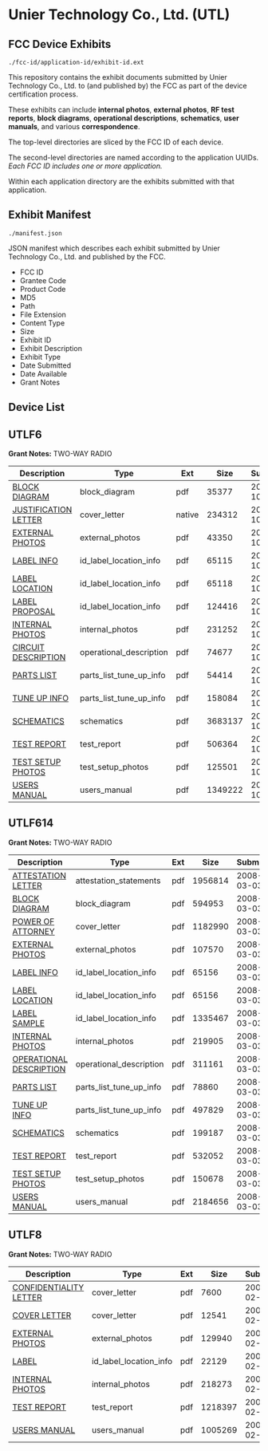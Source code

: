 # Unier Technology Co., Ltd. (UTL)
## FCC Device Exhibits

```
./fcc-id/application-id/exhibit-id.ext
```

This repository contains the exhibit documents submitted by Unier Technology Co., Ltd. to (and published by) the FCC as part of the device certification process.

These exhibits can include **internal photos**, **external photos**, **RF test reports**, **block diagrams**, **operational descriptions**, **schematics**, **user manuals**, and various **correspondence**.

The top-level directories are sliced by the FCC ID of each device.

The second-level directories are named according to the application UUIDs. *Each FCC ID includes one or more application.*

Within each application directory are the exhibits submitted with that application. 

## Exhibit Manifest

```
./manifest.json
```

JSON manifest which describes each exhibit submitted by Unier Technology Co., Ltd. and published by the FCC.

- FCC ID
- Grantee Code
- Product Code
- MD5
- Path
- File Extension
- Content Type
- Size
- Exhibit ID
- Exhibit Description
- Exhibit Type
- Date Submitted
- Date Available
- Grant Notes

## Device List
## UTLF6
**Grant Notes:** TWO-WAY RADIO

| Description | Type | Ext | Size | Submitted | Available |
| ----------- | ---- | --- | ---- | --------- | --------- |
| [BLOCK DIAGRAM](UTLF6/ec4ebfcc5e7a30c84bcb13429778658d/857019.pdf) | block_diagram | pdf | 35377 | 2007-10-19 | 2007-10-19 |
| [JUSTIFICATION LETTER](UTLF6/ec4ebfcc5e7a30c84bcb13429778658d/857023.native) | cover_letter | native | 234312 | 2007-10-19 | 2007-10-19 |
| [EXTERNAL PHOTOS](UTLF6/ec4ebfcc5e7a30c84bcb13429778658d/857021.pdf) | external_photos | pdf | 43350 | 2007-10-19 | 2007-10-19 |
| [LABEL INFO](UTLF6/ec4ebfcc5e7a30c84bcb13429778658d/857024.pdf) | id_label_location_info | pdf | 65115 | 2007-10-19 | 2007-10-19 |
| [LABEL LOCATION](UTLF6/ec4ebfcc5e7a30c84bcb13429778658d/857025.pdf) | id_label_location_info | pdf | 65118 | 2007-10-19 | 2007-10-19 |
| [LABEL PROPOSAL](UTLF6/ec4ebfcc5e7a30c84bcb13429778658d/857026.pdf) | id_label_location_info | pdf | 124416 | 2007-10-19 | 2007-10-19 |
| [INTERNAL PHOTOS](UTLF6/ec4ebfcc5e7a30c84bcb13429778658d/857022.pdf) | internal_photos | pdf | 231252 | 2007-10-19 | 2007-10-19 |
| [CIRCUIT DESCRIPTION](UTLF6/ec4ebfcc5e7a30c84bcb13429778658d/857020.pdf) | operational_description | pdf | 74677 | 2007-10-19 | 2007-10-19 |
| [PARTS LIST](UTLF6/ec4ebfcc5e7a30c84bcb13429778658d/857027.pdf) | parts_list_tune_up_info | pdf | 54414 | 2007-10-19 | 2007-10-19 |
| [TUNE UP INFO](UTLF6/ec4ebfcc5e7a30c84bcb13429778658d/857031.pdf) | parts_list_tune_up_info | pdf | 158084 | 2007-10-19 | 2007-10-19 |
| [SCHEMATICS](UTLF6/ec4ebfcc5e7a30c84bcb13429778658d/857028.pdf) | schematics | pdf | 3683137 | 2007-10-19 | 2007-10-19 |
| [TEST REPORT](UTLF6/ec4ebfcc5e7a30c84bcb13429778658d/857029.pdf) | test_report | pdf | 506364 | 2007-10-19 | 2007-10-19 |
| [TEST SETUP PHOTOS](UTLF6/ec4ebfcc5e7a30c84bcb13429778658d/857030.pdf) | test_setup_photos | pdf | 125501 | 2007-10-19 | 2007-10-19 |
| [USERS MANUAL](UTLF6/ec4ebfcc5e7a30c84bcb13429778658d/857032.pdf) | users_manual | pdf | 1349222 | 2007-10-19 | 2007-10-19 |
## UTLF614
**Grant Notes:** TWO-WAY RADIO

| Description | Type | Ext | Size | Submitted | Available |
| ----------- | ---- | --- | ---- | --------- | --------- |
| [ATTESTATION LETTER](UTLF614/23d0bb2c225a554a661db0325c7e9240/908924.pdf) | attestation_statements | pdf | 1956814 | 2008-03-03 | 2008-03-03 |
| [BLOCK DIAGRAM](UTLF614/23d0bb2c225a554a661db0325c7e9240/908918.pdf) | block_diagram | pdf | 594953 | 2008-03-03 | 2008-03-03 |
| [POWER OF ATTORNEY](UTLF614/23d0bb2c225a554a661db0325c7e9240/908927.pdf) | cover_letter | pdf | 1182990 | 2008-03-03 | 2008-03-03 |
| [EXTERNAL PHOTOS](UTLF614/23d0bb2c225a554a661db0325c7e9240/908919.pdf) | external_photos | pdf | 107570 | 2008-03-03 | 2008-03-03 |
| [LABEL INFO](UTLF614/23d0bb2c225a554a661db0325c7e9240/908921.pdf) | id_label_location_info | pdf | 65156 | 2008-03-03 | 2008-03-03 |
| [LABEL LOCATION](UTLF614/23d0bb2c225a554a661db0325c7e9240/908921.pdf) | id_label_location_info | pdf | 65156 | 2008-03-03 | 2008-03-03 |
| [LABEL SAMPLE](UTLF614/23d0bb2c225a554a661db0325c7e9240/908923.pdf) | id_label_location_info | pdf | 1335467 | 2008-03-03 | 2008-03-03 |
| [INTERNAL PHOTOS](UTLF614/23d0bb2c225a554a661db0325c7e9240/908920.pdf) | internal_photos | pdf | 219905 | 2008-03-03 | 2008-03-03 |
| [OPERATIONAL DESCRIPTION](UTLF614/23d0bb2c225a554a661db0325c7e9240/908925.pdf) | operational_description | pdf | 311161 | 2008-03-03 | 2008-03-03 |
| [PARTS LIST](UTLF614/23d0bb2c225a554a661db0325c7e9240/908926.pdf) | parts_list_tune_up_info | pdf | 78860 | 2008-03-03 | 2008-03-03 |
| [TUNE UP INFO](UTLF614/23d0bb2c225a554a661db0325c7e9240/908931.pdf) | parts_list_tune_up_info | pdf | 497829 | 2008-03-03 | 2008-03-03 |
| [SCHEMATICS](UTLF614/23d0bb2c225a554a661db0325c7e9240/908928.pdf) | schematics | pdf | 199187 | 2008-03-03 | 2008-03-03 |
| [TEST REPORT](UTLF614/23d0bb2c225a554a661db0325c7e9240/908929.pdf) | test_report | pdf | 532052 | 2008-03-03 | 2008-03-03 |
| [TEST SETUP PHOTOS](UTLF614/23d0bb2c225a554a661db0325c7e9240/908930.pdf) | test_setup_photos | pdf | 150678 | 2008-03-03 | 2008-03-03 |
| [USERS MANUAL](UTLF614/23d0bb2c225a554a661db0325c7e9240/908932.pdf) | users_manual | pdf | 2184656 | 2008-03-03 | 2008-03-03 |
## UTLF8
**Grant Notes:** TWO-WAY RADIO

| Description | Type | Ext | Size | Submitted | Available |
| ----------- | ---- | --- | ---- | --------- | --------- |
| [CONFIDENTIALITY LETTER](UTLF8/1a03b6a551fb538e92f8bbac93d43a27/756600.pdf) | cover_letter | pdf | 7600 | 2007-02-08 | 2007-02-15 |
| [COVER LETTER](UTLF8/1a03b6a551fb538e92f8bbac93d43a27/756601.pdf) | cover_letter | pdf | 12541 | 2007-02-08 | 2007-02-15 |
| [EXTERNAL PHOTOS](UTLF8/1a03b6a551fb538e92f8bbac93d43a27/756606.pdf) | external_photos | pdf | 129940 | 2007-02-08 | 2007-02-15 |
| [LABEL](UTLF8/1a03b6a551fb538e92f8bbac93d43a27/756605.pdf) | id_label_location_info | pdf | 22129 | 2007-02-08 | 2007-02-15 |
| [INTERNAL PHOTOS](UTLF8/1a03b6a551fb538e92f8bbac93d43a27/756602.pdf) | internal_photos | pdf | 218273 | 2007-02-08 | 2007-02-15 |
| [TEST REPORT](UTLF8/1a03b6a551fb538e92f8bbac93d43a27/756603.pdf) | test_report | pdf | 1218397 | 2007-02-08 | 2007-02-15 |
| [USERS MANUAL](UTLF8/1a03b6a551fb538e92f8bbac93d43a27/756604.pdf) | users_manual | pdf | 1005269 | 2007-02-08 | 2007-02-15 |
